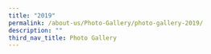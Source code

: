 ```yaml
---
title: "2019"
permalink: /about-us/Photo-Gallery/photo-gallery-2019/
description: ""
third_nav_title: Photo Gallery
---
```

